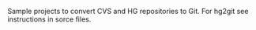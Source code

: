 Sample projects to convert CVS and HG repositories to Git.
For hg2git see instructions in sorce files.
